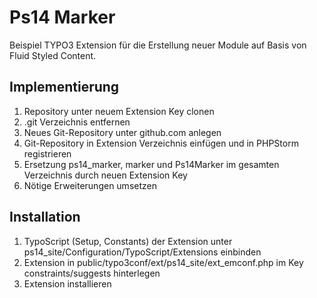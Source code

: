 # Ps14 Marker
Beispiel TYPO3 Extension für die Erstellung neuer Module auf Basis von Fluid Styled Content.

## Implementierung
1. Repository unter neuem Extension Key clonen
2. .git Verzeichnis entfernen
3. Neues Git-Repository unter github.com anlegen
4. Git-Repository in Extension Verzeichnis einfügen und in PHPStorm registrieren
5. Ersetzung ps14_marker, marker und Ps14Marker im gesamten Verzeichnis durch neuen Extension Key
6. Nötige Erweiterungen umsetzen

## Installation
1. TypoScript (Setup, Constants) der Extension unter ps14_site/Configuration/TypoScript/Extensions einbinden
2. Extension in public/typo3conf/ext/ps14_site/ext_emconf.php im Key constraints/suggests hinterlegen
3. Extension installieren